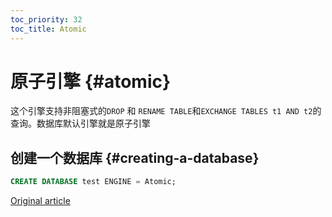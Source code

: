 ```yaml
---
toc_priority: 32
toc_title: Atomic
---
```


# 原子引擎 {#atomic}
这个引擎支持非阻塞式的`DROP` 和 `RENAME TABLE`和`EXCHANGE TABLES t1 AND t2`的查询。数据库默认引擎就是原子引擎

## 创建一个数据库 {#creating-a-database}
```sql
CREATE DATABASE test ENGINE = Atomic;
```

[Original article](https://clickhouse.tech/docs/en/engines/database_engines/atomic/) <!--hide-->
